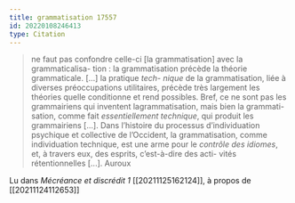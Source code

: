 ```yaml
---
title: grammatisation 17557
id: 20220108246413
type: Citation
---
```


> ne faut pas confondre celle-ci [la grammatisation] avec la grammaticalisa- tion : la grammatisation précède la théorie grammaticale. [...] la pratique *tech- nique* de la grammatisation, liée à diverses préoccupations utilitaires, précède très largement les théories quelle conditionne et rend possibles. Bref, ce ne sont pas les grammairiens qui inventent lagrammatisation, mais bien la grammati- sation, comme fait *essentiellement technique*, qui produit les grammairiens [...]. Dans l’histoire du processus d’individuation psychique et collective de l’Occident, la grammatisation, comme individuation technique, est une arme pour le *contrôle des idiomes*, et, à travers eux, des esprits, c’est-à-dire des acti- vités rétentionnelles [...]. Auroux

Lu dans *Mécréance et discrédit 1* [[20211125162124]], à propos de [[20211124112653]]